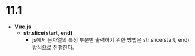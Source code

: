 # 11.1

- **Vue.js**
    - **str.slice(start, end)**
        - js에서 문자열의 특정 부분만 출력하기 위한 방법은 str.slice(start, end) 방식으로 진행한다.
